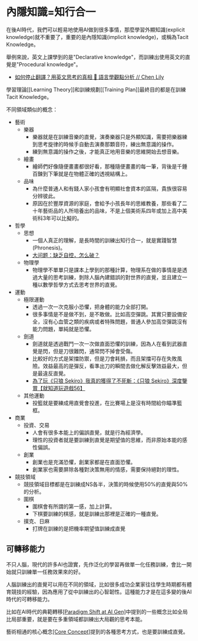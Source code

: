 # 內隱知識=知行合一
在後AI時代，我們可以輕易地使用AI做到很多事情，那麼學習外顯知識(explicit knowledge)就不重要了，重要的是內隱知識(implicit knowledge)，或稱為Tacit Knowledge。

舉例來說，英文上課學到的是"Declarative knowledge"，而訓練出使用英文的直覺是"Procedural knowledge"。  
* [如何停止翻譯？用英文思考的真相 🧠 語言學觀點分析 // Chen Lily](https://youtu.be/WxYnyqgO77M)


學習理論[[Learning Theory]]和訓練規劃[[Training Plan]]最終目的都是在訓練Tacit Knowledge。

不同領域類似的概念：

* 藝術
    * 樂器
        * 樂器就是在訓練音樂的直覺，演奏樂器只是外顯知識，需要把樂器練到思考旋律的時候手自動去演奏那顆音符，練出無意識的操作。
        * 練到無意識的操作之後，才能真正地用音樂的思維開始去想音樂。
    * 繪畫
        * 繪師們好像隨便畫畫都很好看，那種隨便畫畫的每一筆，背後是千錘百鍊到下筆就是在物體正確的透視結構上。
    * 品味
        * 為什麼普通人和有錢人家小孩會有明顯社會資本的區隔，貴族很容易分辨彼此。
        * 原因在於豐厚資源的家庭，會給予小孩長年的思維教養，那些看了二十年藝術品的人所培養出的品味，不是上個美術系四年或加上高中美術科3年可以比擬的。
* 哲學
    * 思想
        * 一個人真正的理解，是長時間的訓練出知行合一，就是實踐智慧(Phronesis)。  
        * [大问题：缺乏自控，怎么破？](https://www.youtube.com/watch?v=9gQSlXmmRr4)
    * 物理學
        * 物理學不單單只是課本上學到的那種計算，物理系在做的事情是是透過大量的思考訓練，剝除人腦內建錯誤的對世界的直覺，並且建立一種以數學哲學方式去思考世界的直覺。
* 運動
    * 極限運動
        * 透過一次一次克服小恐懼，把身體的能力全部打開。
        * 很多事情是不是做不到，是不敢做。比如高空彈跳。其實只要設備安全，沒有心血管之類的疾病或者特殊問題，普通人參加高空彈跳沒有能力問題，單純就是恐懼。
    * 劍道
        * 劍道就是透過戰鬥一次一次做直面恐懼的訓練，因為人在看到武器直覺是閃，但是刀很難閃，通常閃不掉會受傷。
        * 比較好的方式是架擋防禦，但是刀會耗損，而且架擋可存在失敗風險。效益最高的是彈反，看準出刀的瞬間去做化解反擊效益最大，但是最違反直覺。
        * [為了玩《只狼 Sekiro》我真的獲得了不死斬：《只狼 Sekiro》深度鑒賞【就知道玩遊戲56】](https://www.youtube.com/watch?v=wmoPGQK7YCg)
    * 其他運動
        * 投籃就是要練成用直覺會投進，在比賽場上是沒有時間給你瞄準籃框。
* 商業
    * 投資、交易
        * 人會有很多本能上的偏誤直覺，就是行為經濟學。
        * 理性的投資者就是要訓練到直覺是期望值的思維，而非原始本能的感性偏誤。
    * 創業
        * 創業也是充滿恐懼，創業家都是在直面恐懼。
        * 創業家也需要屏除各種對決策無用的情感，需要保持絕對的理性。
* 競技領域
    * 競技領域目標都是在訓練成NS各半，決策的時候使用50%的直覺與50%的分析。
    * 圍棋
        * 圍棋會有所謂的第一感，加上計算。
        * 下棋要訓練的棋感，就是訓練出那裡是正確的一種直覺。
    * 撲克、日麻
        * 打牌在訓練的是把機率期望值訓練成直覺

## 可轉移能力
不只人腦，現代的許多AI也證實，先作泛化的學習再做單一化任務訓練，會比一開始就只訓練單一任務效果來的好。

人腦訓練出的直覺可以用在不同的領域，比如很多成功企業家往往學生時期都有體育競技的經驗，因為應用了從中訓練出的心智韌性。這種能力才是在這多變的後AI時代的可轉移能力。

比如在AI時代的典範轉移[[Paradigm Shift at AI Gen]](/Content/Applied%20Sciences/Paradigm%20Shift%20at%20AI%20Gen)中提到的一些概念比如全局比局部重要，就是要在多重領域都訓練出大局觀的思考本能。

藝術相通的核心概念[[Core Concept]](/Content/Art/Core%20Concept)提到的各種思考方式，也是要訓練成直覺。


